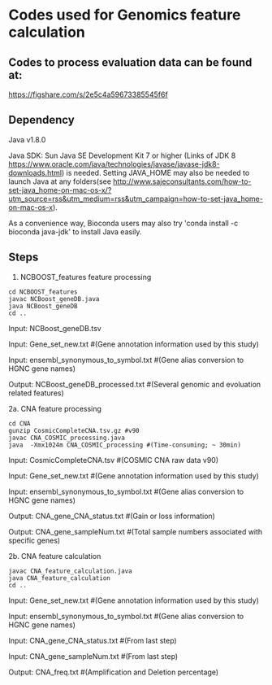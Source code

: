 # Codes used for Genomics feature calculation

## Codes to process evaluation data can be found at:

https://figshare.com/s/2e5c4a59673385545f6f

## Dependency

Java v1.8.0

Java SDK: Sun Java SE Development Kit 7 or higher (Links of JDK 8 https://www.oracle.com/java/technologies/javase/javase-jdk8-downloads.html) is needed. Setting JAVA_HOME may also be needed to launch Java at any folders(see http://www.sajeconsultants.com/how-to-set-java_home-on-mac-os-x/?utm_source=rss&utm_medium=rss&utm_campaign=how-to-set-java_home-on-mac-os-x).

As a convenience way, Bioconda users may also try 'conda install -c bioconda java-jdk' to install Java easily.

## Steps
  
1. NCBOOST_features feature processing

```
cd NCBOOST_features
javac NCBoost_geneDB.java
java NCBoost_geneDB
cd ..
```
  Input: NCBoost_geneDB.tsv
  
  Input: Gene_set_new.txt #(Gene annotation information used by this study)
  
  Input: ensembl_synonymous_to_symbol.txt #(Gene alias conversion to HGNC gene names)
  
  Output: NCBoost_geneDB_processed.txt #(Several genomic and evoluation related features)
  
2a. CNA feature processing

```
cd CNA
gunzip CosmicCompleteCNA.tsv.gz #v90
javac CNA_COSMIC_processing.java
java  -Xmx1024m CNA_COSMIC_processing #(Time-consuming; ~ 30min)
```
  Input: CosmicCompleteCNA.tsv #(COSMIC CNA raw data v90)
  
  Input: Gene_set_new.txt #(Gene annotation information used by this study)
  
  Input: ensembl_synonymous_to_symbol.txt #(Gene alias conversion to HGNC gene names)
  
  Output: CNA_gene_CNA_status.txt #(Gain or loss information)
  
  Output: CNA_gene_sampleNum.txt #(Total sample numbers associated with specific genes)

2b. CNA feature calculation
```
javac CNA_feature_calculation.java
java CNA_feature_calculation
cd ..
```
  Input: Gene_set_new.txt #(Gene annotation information used by this study)
  
  Input: ensembl_synonymous_to_symbol.txt #(Gene alias conversion to HGNC gene names)
  
  Input: CNA_gene_CNA_status.txt #(From last step)
  
  Input: CNA_gene_sampleNum.txt #(From last step)
  
  Output: CNA_freq.txt #(Amplification and Deletion percentage)
